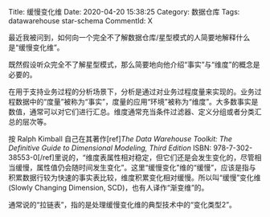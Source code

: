 Title: 缓慢变化维
Date: 2020-04-20 15:38:25
Category: 数据仓库
Tags: datawarehouse star-schema
CommentId: X

最近我被问到，如何向一个完全不了解数据仓库/星型模式的人简要地解释什么是“缓慢变化维”。

<!-- PELICAN_END_SUMMARY -->

既然假设听众完全不了解星型模式，那么简要地向他介绍“事实”与“维度”的概念是必要的。

在用于支持业务过程的分析场景下，分析是通过对业务过程度量来实现的。业务过程数据中的“度量”被称为“事实”，度量的应用“环境”被称为“维度”。大多数事实是数值，通常可以对它们进行汇总。维度通常充当条件过滤器、定义分组或者分类汇总的层次等。

按 Ralph Kimball 自己在其著作[ref]<i>The Data Warehouse Toolkit: The Definitive Guide to Dimensional Modeling, Third Edition</i> ISBN: 978-7-302-38553-0[/ref]里说的，“维度表属性相对稳定，但它们还是会发生变化的，尽管相当缓慢，属性值仍会随时间发生变化”。这里“缓慢变化”维的“缓慢”，应该是指与积累数据行较为快速的事实表比较，维度积累变化相对缓慢。所以叫“缓慢”变化维(Slowly Changing Dimension, SCD)，也有人译作“渐变维”的。

通常说的“拉链表”，指的是处理缓慢变化维的典型技术中的“变化类型2”。
